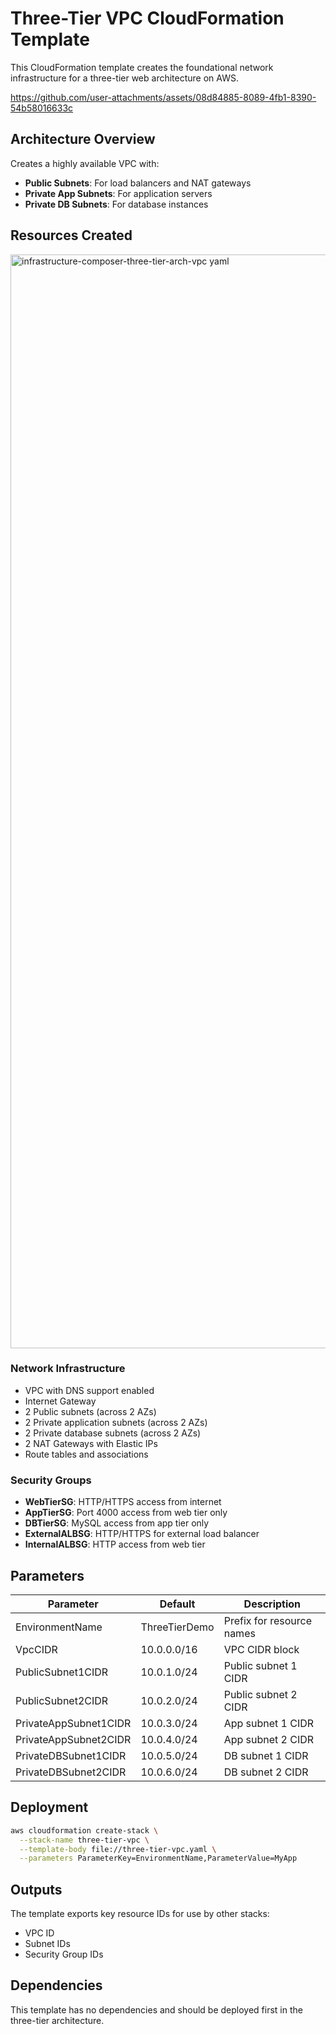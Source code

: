 # Three-Tier VPC CloudFormation Template

This CloudFormation template creates the foundational network infrastructure for a three-tier web architecture on AWS.

https://github.com/user-attachments/assets/08d84885-8089-4fb1-8390-54b58016633c

## Architecture Overview

Creates a highly available VPC with:
- **Public Subnets**: For load balancers and NAT gateways
- **Private App Subnets**: For application servers
- **Private DB Subnets**: For database instances


## Resources Created

<img width="3470" height="1750" alt="infrastructure-composer-three-tier-arch-vpc yaml" src="https://github.com/user-attachments/assets/9b1c53e7-6830-4d70-8351-b36480fbd851" />

### Network Infrastructure
- VPC with DNS support enabled
- Internet Gateway
- 2 Public subnets (across 2 AZs)
- 2 Private application subnets (across 2 AZs)
- 2 Private database subnets (across 2 AZs)
- 2 NAT Gateways with Elastic IPs
- Route tables and associations

### Security Groups
- **WebTierSG**: HTTP/HTTPS access from internet
- **AppTierSG**: Port 4000 access from web tier only
- **DBTierSG**: MySQL access from app tier only
- **ExternalALBSG**: HTTP/HTTPS for external load balancer
- **InternalALBSG**: HTTP access from web tier

## Parameters

| Parameter | Default | Description |
|-----------|---------|-------------|
| EnvironmentName | ThreeTierDemo | Prefix for resource names |
| VpcCIDR | 10.0.0.0/16 | VPC CIDR block |
| PublicSubnet1CIDR | 10.0.1.0/24 | Public subnet 1 CIDR |
| PublicSubnet2CIDR | 10.0.2.0/24 | Public subnet 2 CIDR |
| PrivateAppSubnet1CIDR | 10.0.3.0/24 | App subnet 1 CIDR |
| PrivateAppSubnet2CIDR | 10.0.4.0/24 | App subnet 2 CIDR |
| PrivateDBSubnet1CIDR | 10.0.5.0/24 | DB subnet 1 CIDR |
| PrivateDBSubnet2CIDR | 10.0.6.0/24 | DB subnet 2 CIDR |

## Deployment

```bash
aws cloudformation create-stack \
  --stack-name three-tier-vpc \
  --template-body file://three-tier-vpc.yaml \
  --parameters ParameterKey=EnvironmentName,ParameterValue=MyApp
```

## Outputs

The template exports key resource IDs for use by other stacks:
- VPC ID
- Subnet IDs
- Security Group IDs

## Dependencies

This template has no dependencies and should be deployed first in the three-tier architecture.
